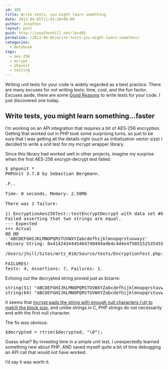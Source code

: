 ```yaml
---
id: 405
title: Write tests, you might learn something
date: 2013-04-05T11:43:28+00:00
author: Jonathon
layout: post
guid: http://jonathonhill.net/?p=405
permalink: /2013-04-05/write-tests-you-might-learn-somethin/
categories:
  - Notebook
tags:
  - aes-256
  - mcrypt
  - phpunit
  - testing
---
```

Writing unit tests for your code is widely regarded as a best practice. There are many excuses for _not_ writing tests: time, cost, and the fun factor. Excuses aside, there are some <a href="http://twitpic.com/7c4k9m" target="_blank">Good Reasons</a> to write tests for your code. I just discovered one today.

## Write tests, you might learn something&#8230;faster

I&#8217;m working on an API integration that requires a bit of AES-256 encryption. Getting that worked out in PHP took some surprising turns, so just to be sure that I was getting all the details right (such as initialization vector size) I decided to write a unit test for my mcrypt wrapper library.

Since this library had worked well in other projects, imagine my surprise when the first AES-256 encrypt-decrypt test failed:

<pre>$ phpunit *
PHPUnit 3.7.8 by Sebastian Bergmann.

.F..

Time: 0 seconds, Memory: 2.50Mb

There was 1 failure:

1) EncryptionAes256Test::testEncryptDecrypt with data set #0 ('ABCDEFGHIJKLMNOPQRSTUVWXYZabcdefhijklmnopqrstuvwxyz')
Failed asserting that two strings are equal.
--- Expected
+++ Actual
@@ @@
-'ABCDEFGHIJKLMNOPQRSTUVWXYZabcdefhijklmnopqrstuvwxyz'
+Binary String: 0x4142434445464748494a4b4c4d4e4f505152535455565758595a61626364656668696a6b6c6d6e6f707172737475767778797a00000000000000000000000000

/Users/jhill/Sites/mrtz_010/Source/tests/EncryptionTest.php:53

FAILURES!
Tests: 4, Assertions: 7, Failures: 1.</pre>

Echoing out the decrypted string proved just as bizarre:

<pre>string(51) "ABCDEFGHIJKLMNOPQRSTUVWXYZabcdefhijklmnopqrstuvwxyz"
string(64) "ABCDEFGHIJKLMNOPQRSTUVWXYZabcdefhijklmnopqrstuvwxyz"</pre>

It seems that <a href="http://www.php.net/manual/en/function.mcrypt-decrypt.php#54734" target="_blank">mcrypt pads the string with enough null characters (<code>\0</code>) to match the block size</a>, and unlike strings in C, PHP strings do not necessarily end with the first null character.

The fix was obvious:

<pre>$decrypted = rtrim($decrypted, "\0");</pre>

Guess what? By investing time in a simple unit test, I unexpectedly learned something new about PHP, AND saved myself quite a bit of time debugging an API call that would not have worked.

I&#8217;d say it was worth it.